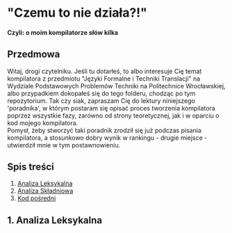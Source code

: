 # "Czemu to nie działa?!"
  #### Czyli: o moim kompilatorze słów kilka

## Przedmowa

Witaj, drogi czytelniku. Jeśli tu dotarłeś, to albo interesuje Cię temat kompilatora z przedmiotu "Języki Formalne i Techniki Translacji" na Wydziale Podstawowych Problemów Techniki na Politechnice Wrocławskiej, albo przypadkiem dokopałeś się do tego folderu, chodząc po tym repozytorium. Tak czy siak, zapraszam Cię do lektury niniejszego 'poradnika', w którym postaram się opisać proces tworzenia kompilatora poprzez wszystkie fazy, zarówno od strony teoretycznej, jak i w oparciu o kod mojego kompilatora.  
Pomysł, żeby stworzyć taki poradnik zrodził się już podczas pisania kompilatora, a stosunkowo dobry wynik w rankingu - drugie miejsce - utwierdził mnie w tym postawnowieniu. 


## Spis treści

1. [Analiza Leksykalna](#1-analiza-leksykalna)
2. [Analiza Składniowa](#analiza-skladniowa)
3. [Kod pośredni](#kod-posredni)



## 1. Analiza Leksykalna
